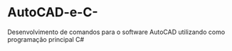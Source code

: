 # AutoCAD-e-C-
Desenvolvimento de comandos para o software AutoCAD utilizando como programação principal C#
